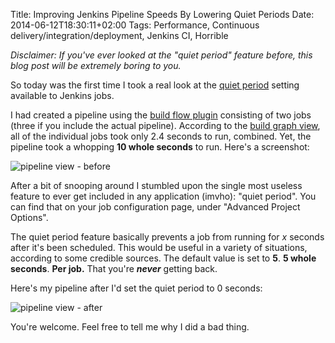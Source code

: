 Title: Improving Jenkins Pipeline Speeds By Lowering Quiet Periods
Date: 2014-06-12T18:30:11+02:00
Tags: Performance, Continuous delivery/integration/deployment, Jenkins CI, Horrible

_Disclaimer: If you've ever looked at the "quiet period" feature before, this
blog post will be extremely boring to you._

So today was the first time I took a real look at the [quiet period][1] setting
available to Jenkins jobs.

I had created a pipeline using the [build flow plugin][2] consisting of two
jobs (three if you include the actual pipeline). According to the
[build graph view][3], all of the individual jobs took only 2.4 seconds to run,
combined. Yet, the pipeline took a whopping **10 whole seconds** to run. Here's
a screenshot:

![pipeline view - before][4]

After a bit of snooping around I stumbled upon the single most useless feature
to ever get included in any application (imvho): "quiet period". You can find
that on your job configuration page, under "Advanced Project Options".

The quiet period feature basically prevents a job from running for _x_ seconds
after it's been scheduled. This would be useful in a variety of situations,
according to some credible sources. The default value is set to **5**. **5 whole
seconds**. **Per job.** That you're _**never**_ getting back.

Here's my pipeline after I'd set the quiet period to 0 seconds:

![pipeline view - after][5]

You're welcome. Feel free to tell me why I did a bad thing.

[1]: http://jenkins-ci.org/content/quiet-period-feature
[2]: https://wiki.jenkins-ci.org/display/JENKINS/Build+Flow+Plugin
[3]: https://wiki.jenkins-ci.org/display/JENKINS/Build+Graph+View+Plugin
[4]: {filename}/assets/img/jenkins_pipeline_1.png
[5]: {filename}/assets/img/jenkins_pipeline_2.png
